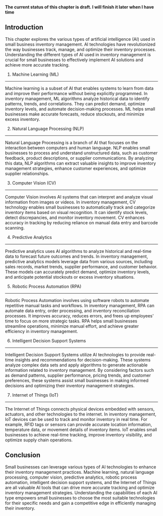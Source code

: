 **The current status of this chapter is draft. I will finish it later when I have time**

Introduction
------------

This chapter explores the various types of artificial intelligence (AI) used in small business inventory management. AI technologies have revolutionized the way businesses track, manage, and optimize their inventory processes. Understanding the different types of AI used in inventory management is crucial for small businesses to effectively implement AI solutions and achieve more accurate tracking.

1. Machine Learning (ML)
------------------------

Machine learning is a subset of AI that enables systems to learn from data and improve their performance without being explicitly programmed. In inventory management, ML algorithms analyze historical data to identify patterns, trends, and correlations. They can predict demand, optimize inventory levels, and automate decision-making processes. ML helps small businesses make accurate forecasts, reduce stockouts, and minimize excess inventory.

2. Natural Language Processing (NLP)
------------------------------------

Natural Language Processing is a branch of AI that focuses on the interaction between computers and human language. NLP enables small businesses to process and understand unstructured data, such as customer feedback, product descriptions, or supplier communications. By analyzing this data, NLP algorithms can extract valuable insights to improve inventory management strategies, enhance customer experiences, and optimize supplier relationships.

3. Computer Vision (CV)
-----------------------

Computer Vision involves AI systems that can interpret and analyze visual information from images or videos. In inventory management, CV technology enables small businesses to automatically track and categorize inventory items based on visual recognition. It can identify stock levels, detect discrepancies, and monitor inventory movement. CV enhances accuracy in tracking by reducing reliance on manual data entry and barcode scanning.

4. Predictive Analytics
-----------------------

Predictive analytics uses AI algorithms to analyze historical and real-time data to forecast future outcomes and trends. In inventory management, predictive analytics models leverage data from various sources, including sales records, market trends, supplier performance, and customer behavior. These models can accurately predict demand, optimize inventory levels, and anticipate potential stockouts or excess inventory situations.

5. Robotic Process Automation (RPA)
-----------------------------------

Robotic Process Automation involves using software robots to automate repetitive manual tasks and workflows. In inventory management, RPA can automate data entry, order processing, and inventory reconciliation processes. It improves accuracy, reduces errors, and frees up employees' time to focus on more strategic tasks. RPA helps small businesses streamline operations, minimize manual effort, and achieve greater efficiency in inventory management.

6. Intelligent Decision Support Systems
---------------------------------------

Intelligent Decision Support Systems utilize AI technologies to provide real-time insights and recommendations for decision-making. These systems analyze complex data sets and apply algorithms to generate actionable information related to inventory management. By considering factors such as demand patterns, supplier performance, pricing trends, and customer preferences, these systems assist small businesses in making informed decisions and optimizing their inventory management strategies.

7. Internet of Things (IoT)
---------------------------

The Internet of Things connects physical devices embedded with sensors, actuators, and other technologies to the internet. In inventory management, IoT devices can be used to track and monitor inventory in real time. For example, RFID tags or sensors can provide accurate location information, temperature data, or movement details of inventory items. IoT enables small businesses to achieve real-time tracking, improve inventory visibility, and optimize supply chain operations.

Conclusion
----------

Small businesses can leverage various types of AI technologies to enhance their inventory management practices. Machine learning, natural language processing, computer vision, predictive analytics, robotic process automation, intelligent decision support systems, and the Internet of Things are all valuable AI tools that can drive more accurate tracking and optimize inventory management strategies. Understanding the capabilities of each AI type empowers small businesses to choose the most suitable technologies for their specific needs and gain a competitive edge in efficiently managing their inventory.
